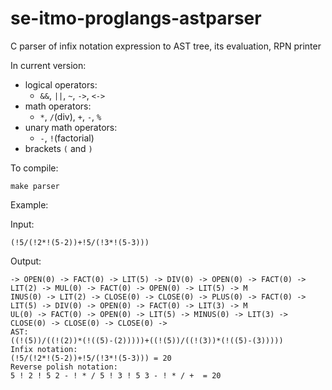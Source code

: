 # se-itmo-proglangs-astparser
C parser of infix notation expression to AST tree, its evaluation, RPN printer

In current version:
  - logical operators:
    - `&&`, `||`, `~`, `->`, `<->`
  - math operators:
    - `*`, `/`(div), `+`, `-`, `%`
  - unary math operators:
    - `-`, `!`(factorial)
  - brackets `(` and `)`

To compile: <br/>
```
make parser
```

Example:

Input:
```
(!5/(!2*!(5-2))+!5/(!3*!(5-3)))
```
Output:
```
-> OPEN(0) -> FACT(0) -> LIT(5) -> DIV(0) -> OPEN(0) -> FACT(0) -> LIT(2) -> MUL(0) -> FACT(0) -> OPEN(0) -> LIT(5) -> M
INUS(0) -> LIT(2) -> CLOSE(0) -> CLOSE(0) -> PLUS(0) -> FACT(0) -> LIT(5) -> DIV(0) -> OPEN(0) -> FACT(0) -> LIT(3) -> M
UL(0) -> FACT(0) -> OPEN(0) -> LIT(5) -> MINUS(0) -> LIT(3) -> CLOSE(0) -> CLOSE(0) -> CLOSE(0) ->
AST:
((!(5))/((!(2))*(!((5)-(2)))))+((!(5))/((!(3))*(!((5)-(3)))))
Infix notation:
(!5/(!2*!(5-2))+!5/(!3*!(5-3))) = 20
Reverse polish notation:
5 ! 2 ! 5 2 - ! * / 5 ! 3 ! 5 3 - ! * / +  = 20
```
